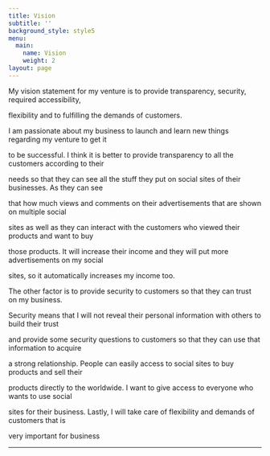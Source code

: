 ```yaml
---
title: Vision
subtitle: ''
background_style: style5
menu:
  main:
    name: Vision
    weight: 2
layout: page
---
```

My vision statement for my venture is to provide transparency, security, required accessibility,

flexibility and to fulfilling the demands of customers.

I am passionate about my business to launch and learn new things regarding my venture to get it

to be successful. I think it is better to provide transparency to all the customers according to their

needs so that they can see all the stuff they put on social sites of their businesses. As they can see

that how much views and comments on their advertisements that are shown on multiple social

sites as well as they can interact with the customers who viewed their products and want to buy

those products. It will increase their income and they will put more advertisements on my social

sites, so it automatically increases my income too.

The other factor is to provide security to customers so that they can trust on my business.

Security means that I will not reveal their personal information with others to build their trust

and provide some security questions to customers so that they can use that information to acquire

a strong relationship. People can easily access to social sites to buy products and sell their

products directly to the worldwide. I want to give access to everyone who wants to use social

sites for their business. Lastly, I will take care of flexibility and demands of customers that is

very important for business

- - -

####
